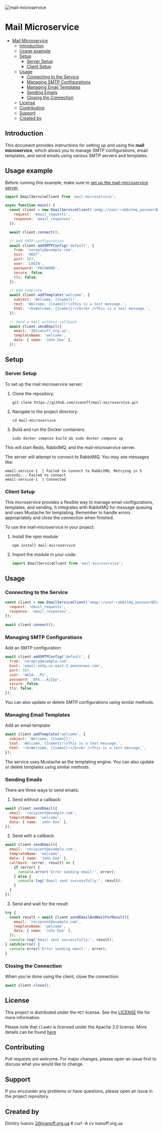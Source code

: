 ![mail-microservice](./logo.webp)

# Mail Microservice

- [Mail Microservice](#mail-microservice)
  - [Introduction](#introduction)
  - [Usage example](#usage-example)
  - [Setup](#setup)
    - [Server Setup](#server-setup)
    - [Client Setup](#client-setup)
  - [Usage](#usage)
    - [Connecting to the Service](#connecting-to-the-service)
    - [Managing SMTP Configurations](#managing-smtp-configurations)
    - [Managing Email Templates](#managing-email-templates)
    - [Sending Emails](#sending-emails)
    - [Closing the Connection](#closing-the-connection)
  - [License](#license)
  - [Contributing](#contributing)
  - [Support](#support)
  - [Created by](#created-by)

## Introduction

This document provides instructions for setting up and using the **mail microservice**, which allows you to manage SMTP configurations, email templates, and send emails using various SMTP servers and templates.

## Usage example

Before running this example, make sure to [set up the mail-microservice server](#server-setup).

```javascript
import EmailServiceClient from 'mail-microservice';

async function main() {
  const client = new EmailServiceClient('amqp://user:rabbitmq_password@localhost', {
    request: 'email_requests',
    response: 'email_responses',
  });

  await client.connect();

  // Add SMTP-configuration
  await client.addSMTPConfig('default', {
    from: 'noreply@example.com',
    host: 'HOST',
    port: 587,
    user: 'LOGIN',
    password: 'PASSWORD',
    secure: false,
    tls: false,
  });

  // Add template
  await client.addTemplate('welcome', {
    subject: 'Welcome, {{name}}!',
    text: 'Welcome, {{name}}!\nThis is a test message.',
    html: '<b>Welcome, {{name}}!</b><br />This is a test message.',
  });

  // Send e-mail without callback
  await client.sendEmail({
    email: '2@ivanoff.org.ua',
    templateName: 'welcome',
    data: { name: 'John Doe' },
  });
```

## Setup

### Server Setup

To set up the mail microservice server:

1. Clone the repository:
   ```
   git clone https://github.com/ivanoff/mail-microservice.git
   ```

2. Navigate to the project directory:
   ```
   cd mail-microservice
   ```

3. Build and run the Docker containers:
   ```
   sudo docker compose build && sudo docker compose up
   ```

This will start Redis, RabbitMQ, and the mail-microservice server.

The server will attempt to connect to RabbitMQ. You may see messages like:
```
email-service-1  | Failed to connect to RabbitMQ. Retrying in 5 seconds... Failed to connect
email-service-1  | Connected
```

### Client Setup

This microservice provides a flexible way to manage email configurations, templates, and sending. It integrates with RabbitMQ for message queuing and uses Mustache for templating. Remember to handle errors appropriately and close the connection when finished.

To use the mail-microservice in your project:

1. Install the npm module:
   ```
   npm install mail-microservice
   ```

2. Import the module in your code:
   ```javascript
   import EmailServiceClient from 'mail-microservice';
   ```

## Usage

### Connecting to the Service

```javascript
const client = new EmailServiceClient('amqp://user:rabbitmq_password@localhost', {
  request: 'email_requests',
  response: 'email_responses',
});

await client.connect();
```

### Managing SMTP Configurations

Add an SMTP configuration:

```javascript
await client.addSMTPConfig('default', {
  from: 'noreply@example.com',
  host: 'email-smtp.us-east-1.amazonaws.com',
  port: 587,
  user: 'AKIA...P2',
  password: 'BFk...AjIyp',
  secure: false,
  tls: false,
});
```

You can also update or delete SMTP configurations using similar methods.

### Managing Email Templates

Add an email template:

```javascript
await client.addTemplate('welcome', {
  subject: 'Welcome, {{name}}!',
  text: 'Welcome, {{name}}!\nThis is a test message.',
  html: '<b>Welcome, {{name}}!</b><br />This is a test message.',
});
```

The service uses Mustache as the templating engine. You can also update or delete templates using similar methods.

### Sending Emails

There are three ways to send emails:

1. Send without a callback:

```javascript
await client.sendEmail({
  email: 'recipient@example.com',
  templateName: 'welcome',
  data: { name: 'John Doe' },
});
```

2. Send with a callback:

```javascript
await client.sendEmail({
  email: 'recipient@example.com',
  templateName: 'welcome',
  data: { name: 'John Doe' },
  callback: (error, result) => {
    if (error) {
      console.error('Error sending email:', error);
    } else {
      console.log('Email sent successfully:', result);
    }
  }
});
```

3. Send and wait for the result:

```javascript
try {
  const result = await client.sendEmailAndWaitForResult({
    email: 'recipient@example.com',
    templateName: 'welcome',
    data: { name: 'John Doe' },
  });
  console.log('Email sent successfully:', result);
} catch(error) {
  console.error('Error sending email:', error);
}
```

### Closing the Connection

When you're done using the client, close the connection:

```javascript
await client.close();
```

## License

This project is distributed under the `MIT` license. See the [LICENSE](./LICENSE) file for more information.

Please note that `ClamAV` is licensed under the Apache 2.0 license. More details can be found [here](https://github.com/bcgov/clamav/blob/master/LICENSE)

## Contributing

Pull requests are welcome. For major changes, please open an issue first to discuss what you would like to change.

## Support

If you encounter any problems or have questions, please open an issue in the project repository.

## Created by

Dimitry Ivanov <2@ivanoff.org.ua> # curl -A cv ivanoff.org.ua

